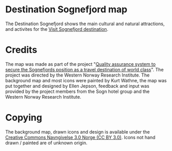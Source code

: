 # Destination Sognefjord map
The Destination Sognefjord shows the main cultural and natural attractions, and activites for the [Visit Sognefjord destination](http://www.sognefjord.no).

# Credits
The map was made as part of the project "[Quality assurance system to secure the Sognefjords position as a travel destination of world class](http://www.vestforsk.no/en/projects/quality-assurance-system-to-secure-the-sognefjords-position-as-a-travel-destination-of-world-class)". The project was directed by the Western Norway Research Institute. The background map and most icons were painted by Kurt Wathne, the map was put together and designed by Ellen Jepson, feedback and input was provided by the project members from the Sogn hotel group and the Western Norway Research Institute.

# Copying
The background map, drawn icons and design is available under the [Creative Commons Navngivelse 3.0 Norge (CC BY 3.0)](http://creativecommons.org/licenses/by/3.0/no/). Icons not hand drawn / painted are of unknown origin.
